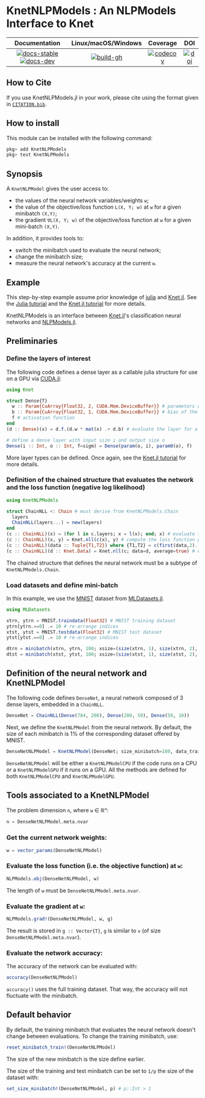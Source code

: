 # KnetNLPModels : An NLPModels Interface to Knet

| **Documentation** | **Linux/macOS/Windows** | **Coverage** | **DOI** |
|:-----------------:|:-------------------------------:|:------------:|:-------:|
| [![docs-stable][docs-stable-img]][docs-stable-url] [![docs-dev][docs-dev-img]][docs-dev-url] | [![build-gh][build-gh-img]][build-gh-url] | [![codecov][codecov-img]][codecov-url] | [![doi][doi-img]][doi-url] |

[docs-stable-img]: https://img.shields.io/badge/docs-stable-blue.svg
[docs-stable-url]: https://JuliaSmoothOptimizers.github.io/KnetNLPModels.jl/stable
[docs-dev-img]: https://img.shields.io/badge/docs-dev-purple.svg
[docs-dev-url]: https://JuliaSmoothOptimizers.github.io/KnetNLPModels.jl/dev
[build-gh-img]: https://github.com/JuliaSmoothOptimizers/KnetNLPModels.jl/workflows/CI/badge.svg?branch=main
[build-gh-url]: https://github.com/JuliaSmoothOptimizers/KnetNLPModels.jl/actions
[codecov-img]: https://codecov.io/gh/JuliaSmoothOptimizers/KnetNLPModels.jl/branch/main/graph/badge.svg
[codecov-url]: https://app.codecov.io/gh/JuliaSmoothOptimizers/KnetNLPModels.jl
[doi-img]: https://zenodo.org/badge/447176402.svg
[doi-url]: https://zenodo.org/badge/latestdoi/447176402

## How to Cite

If you use KnetNLPModels.jl in your work, please cite using the format given in [`CITATION.bib`](CITATION.bib).

## How to install
This module can be installed with the following command:
```julia
pkg> add KnetNLPModels
pkg> test KnetNLPModels
```

## Synopsis

A `KnetNLPModel` gives the user access to:
- the values of the neural network variables/weights `w`;
- the value of the objective/loss function `L(X, Y; w)` at `w` for a given minibatch `(X,Y)`;
- the gradient `∇L(X, Y; w)` of the objective/loss function at `w` for a given mini-batch `(X,Y)`.

In addition, it provides tools to:
- switch the minibatch used to evaluate the neural network;
- change the minibatch size;
- measure the neural network's accuracy at the current `w`.

## Example

This step-by-step example assume prior knowledge of [julia](https://julialang.org/) and [Knet.jl](https://github.com/denizyuret/Knet.jl.git).
See the [Julia tutorial](https://julialang.org/learning/) and the [Knet.jl tutorial](https://github.com/denizyuret/Knet.jl/tree/master/tutorial) for more details.

KnetNLPModels is an interface between [Knet.jl](https://github.com/denizyuret/Knet.jl.git)'s classification neural networks and [NLPModels.jl](https://github.com/JuliaSmoothOptimizers/NLPModels.jl.git).

## Preliminaries

### Define the layers of interest
The following code defines a dense layer as a callable julia structure for use on a GPU via [CUDA.jl](https://github.com/JuliaGPU/CUDA.jl):
```julia
using Knet

struct Dense{T}
  w :: Param{CuArray{Float32, 2, CUDA.Mem.DeviceBuffer}} # parameters of the layers
  b :: Param{CuArray{Float32, 1, CUDA.Mem.DeviceBuffer}} # bias of the layer
  f # activation function
end
(d :: Dense)(x) = d.f.(d.w * mat(x) .+ d.b) # evaluate the layer for a given input x

# define a dense layer with input size i and output size o
Dense(i :: Int, o :: Int, f=sigm) = Dense(param(o, i), param0(o), f)
```
More layer types can be defined.
Once again, see the [Knet.jl tutorial](https://github.com/denizyuret/Knet.jl/tree/master/tutorial) for more details.

### Definition of the chained structure that evaluates the network and the loss function (negative log likelihood)
```julia
using KnetNLPModels

struct ChainNLL <: Chain # must derive from KnetNLPModels.Chain
  layers
  ChainNLL(layers...) = new(layers)
end
(c :: ChainNLL)(x) = (for l in c.layers; x = l(x); end; x) # evaluate the network for a given input x
(c :: ChainNLL)(x, y) = Knet.nll(c(x), y) # compute the loss function given input x and expected output y
(c :: ChainNLL)(data :: Tuple{T1,T2}) where {T1,T2} = c(first(data,2)...) # evaluate loss given data inputs (x,y)
(c :: ChainNLL)(d :: Knet.Data) = Knet.nll(c; data=d, average=true) # evaluate loss using a minibatch iterator d
```
The chained structure that defines the neural network must be a subtype of `KnetNLPModels.Chain`.

### Load datasets and define mini-batch
In this example, we use the [MNIST](https://juliaml.github.io/MLDatasets.jl/stable/datasets/MNIST/) dataset from [MLDatasets.jl](https://github.com/JuliaML/MLDatasets.jl.git).
```julia
using MLDatasets

xtrn, ytrn = MNIST.traindata(Float32) # MNIST training dataset
ytrn[ytrn.==0] .= 10 # re-arrange indices
xtst, ytst = MNIST.testdata(Float32) # MNIST test dataset
ytst[ytst.==0] .= 10 # re-arrange indices

dtrn = minibatch(xtrn, ytrn, 100; xsize=(size(xtrn, 1), size(xtrn, 2), 1, :)) # training mini-batch
dtst = minibatch(xtst, ytst, 100; xsize=(size(xtst, 1), size(xtst, 2), 1, :)) # test mini-batch
```

## Definition of the neural network and KnetNLPModel
The following code defines `DenseNet`, a neural network composed of 3 dense layers, embedded in a `ChainNLL`.
```julia
DenseNet = ChainNLL(Dense(784, 200), Dense(200, 50), Dense(50, 10))
```
Next, we define the `KnetNLPModel` from the neural network.
By default, the size of each minibatch is 1% of the corresponding dataset offered by MNIST.
```julia
DenseNetNLPModel = KnetNLPModel(DenseNet; size_minibatch=100, data_train=(xtrn, ytrn), data_test=(xtst, ytst))
```

`DenseNetNLPModel` will be either a `KnetNLPModelCPU` if the code runs on a CPU or a `KnetNLPModelGPU` if it runs on a GPU.
All the methods are defined for both `KnetNLPModelCPU` and `KnetNLPModelGPU`.

## Tools associated to a KnetNLPModel
The problem dimension `n`, where `w` ∈ ℝⁿ:
```julia
n = DenseNetNLPModel.meta.nvar
```

### Get the current network weights:
```julia
w = vector_params(DenseNetNLPModel)
```

### Evaluate the loss function (i.e. the objective function) at `w`:
```julia
NLPModels.obj(DenseNetNLPModel, w)
```
The length of `w` must be `DenseNetNLPModel.meta.nvar`.

### Evaluate the gradient at `w`:
```julia
NLPModels.grad!(DenseNetNLPModel, w, g)
```
The result is stored in `g :: Vector{T}`, `g` is similar to `v` (of size `DenseNetNLPModel.meta.nvar`).

### Evaluate the network accuracy:
The accuracy of the network can be evaluated with:
```julia
accuracy(DenseNetNLPModel)
```
`accuracy()` uses the full training dataset.
That way, the accuracy will not fluctuate with the minibatch.

## Default behavior
By default, the training minibatch that evaluates the neural network doesn't change between evaluations.
To change the training minibatch, use:
```julia
reset_minibatch_train!(DenseNetNLPModel)
```
The size of the new minibatch is the size define earlier.

The size of the training and test minibatch can be set to `1/p` the size of the dataset with:
```julia
set_size_minibatch!(DenseNetNLPModel, p) # p::Int > 1
```
